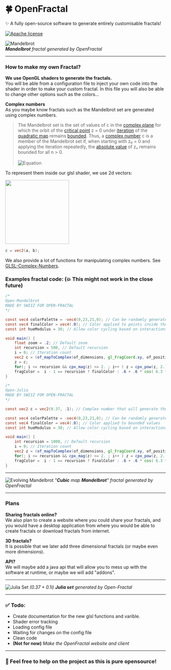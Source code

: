 # 🍀 OpenFractal

✨ A fully open-source software to generate entirely customisable fractals!

[![Apache license](https://img.shields.io/badge/License-Apache-blue.svg)](http://www.apache.org/licenses/)

![Mandelbrot](https://imgur.com/01xq7U8.png) <br />
***Mandelbrot** fractal generated by OpenFractal*

***

### How to make my own Fractal?
**We use OpenGL shaders to generate the fractals.**<br />
You will be able from a configuration file to inject your own code into the shader in order to make your custom fractal. In this file you will also be able to change other options such as the colors... <br />

**Complex numbers**<br />
As you maybe know fractals such as the Mandelbrot set are generated using complex numbers.
> The Mandelbrot set is the set of values of c in the [complex plane](https://en.wikipedia.org/wiki/Complex_plane) for which the orbit of the [critical point](https://en.wikipedia.org/wiki/Complex_quadratic_polynomial#Critical_point) z = 0 under [iteration](https://en.wikipedia.org/wiki/Iterated_function) of the [quadratic map](https://en.wikipedia.org/wiki/Quadratic_map) remains [bounded](https://en.wikipedia.org/wiki/Bounded_sequence). Thus, a [complex number](https://en.wikipedia.org/wiki/Complex_number) c is a member of the Mandelbrot set if, when starting with z₀ = 0 and applying the iteration repeatedly, the [absolute value](https://en.wikipedia.org/wiki/Absolute_value) of zₙ remains bounded for all n > 0. <br /><br />
> ![Equation](https://imgur.com/GGmzKmE.png)

To represent them inside our glsl shader, we use 2d vectors:

<img src="https://imgur.com/iFtPC7R.png" width="200">

```GLSL
c = vec2(a, b);
```

We also provide a lot of functions for manipulating complex numbers. See 
[GLSL-Complex-Numbers](https://github.com/Quinn-With-Two-Ns/GLSL-Complex-Numbers).

### Examples fractal code:  (💥 This might not work in the close future)

```GLSL
/*
Open-Mandelbrot
MADE BY SWIIZ FOR OPEN-FRACTAL
*/

const vec4 colorPalette = -vec4(0,23,21,0); // Can be randomly generated for more fun!
const vec4 finalColor = vec4(.0); // Color applied to points inside the set
const int hueModulus = 30; // Allow color cycling based on interactions count

void main() {
    float zoom = .2; // Default zoom
    int recursion = 500, // Default recursion
    i = 0; // Iteration count
    vec2 c = (of_mapToComplex(of_dimensions, gl_FragCoord.xy, of_position)) / of_zoom, // Mapping the complex plane to the viewport
    z = c;
    for(; i <= recursion && cpx_mag(z) <= 2. ; i++ ) z = cpx_pow(z, 2.) + c; // Actual iterative thing
    fragColor =  i - 1 == recursion ? finalColor : .6 + .6 * cos( 6.3 *  (float((i - 1) % hueModulus) / float(hueModulus)) + colorPalette); // Deciding the final color
}
```

```GLSL
/*
Open-Julia
MADE BY SWIIZ FOR OPEN-FRACTAL
*/

const vec2 c = vec2(0.37, .1); // Complex number that will generate the julia set.

const vec4 colorPalette = -vec4(0,23,21,0); // Can be randomly generated for more fun!
const vec4 finalColor = vec4(.0); // Color applied to bounded values
const int hueModulus = 30; // Allow color cycling based on interactions count

void main() {
    int recursion = 1000, // Default recursion
    i = 0; // Iteration count
    vec2 z = (of_mapToComplex(of_dimensions, gl_FragCoord.xy, of_position)) / of_zoom; // Mapping the complex plane to the viewport
    for(; i <= recursion && cpx_mag(z) <= 2. ; i++ ) z = cpx_pow(z, 2.) + c; // Actual iterative thing
    fragColor =  i - 1 == recursion ? finalColor : .6 + .6 * cos( 6.3 *  (float((i - 1) % hueModulus) / float(hueModulus)) + colorPalette); // Deciding the final color
}
```

***

![Evolving Mandelbrot](https://imgur.com/eyuWAXF.png)
*"**Cubic** map **Mandelbrot**" fractal generated by OpenFractal*

***

### Plans
**Sharing fractals online?**<br />
We also plan to create a website where you could share your fractals, and you would have a desktop application from where you would be able to create fractals or download fractals from internet.
<br />

**3D fractals?**<br />
It is possible that we later add three dimensional fractals (or maybe even more dimensions).

**API?**<br />
We will maybe add a java api that will allow you to mess up with the software at runtime, or maybe we will add "addons".

***

![Julia Set](https://imgur.com/zkUWWia.png)
*(0.37 + 0.1i) **Julia set** generated by Open-Fractal*

***

### ✅ Todo:
- Create documentation for the new glsl functions and varible.
- Shader error tracking
- Loading config file
- Waiting for changes on the config file
- Clean code
- **(Not for now)** *Make the OpenFractal website and client*

***

### 🏅 Feel free to help on the project as this is pure opensource!

